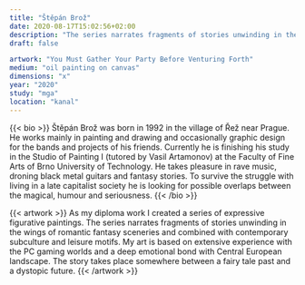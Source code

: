```yaml
---
title: "Štěpán Brož"
date: 2020-08-17T15:02:56+02:00
description: "The series narrates fragments of stories unwinding in the wings of romantic fantasy sceneries and combined with contemporary subculture and leisure motifs. My art is based on extensive experience with the PC gaming worlds and a deep emotional bond with Central European landscape."
draft: false

artwork: "You Must Gather Your Party Before Venturing Forth"
medium: "oil painting on canvas"
dimensions: "x"
year: "2020"
study: "mga"
location: "kanal"
---
```


{{< bio >}}
Štěpán Brož was born in 1992 in the village of Řež near Prague. He works mainly in painting and drawing and occasionally graphic design for the bands and projects of his friends. Currently he is finishing his study in the Studio of Painting I (tutored by Vasil Artamonov) at the Faculty of Fine Arts of Brno University of Technology. He takes pleasure in rave music, droning black metal guitars and fantasy stories. To survive the struggle with living in a late capitalist society he is looking for possible overlaps between the magical, humour and seriousness.
{{< /bio >}}


{{< artwork >}}
As my diploma work I created a series of expressive figurative paintings. The series narrates fragments of stories unwinding in the wings of romantic fantasy sceneries and combined with contemporary subculture and leisure motifs. My art is based on extensive experience with the PC gaming worlds and a deep emotional bond with Central European landscape. The story takes place somewhere between a fairy tale past and a dystopic future.
{{< /artwork >}}
